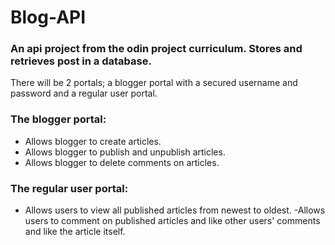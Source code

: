 # Blog-API

### An api project from the odin project curriculum. Stores and retrieves post in a database.
There will be 2 portals; a blogger portal with a secured username and password and a regular user portal.
### The blogger portal:
- Allows blogger to create articles.
- Allows blogger to publish and unpublish articles.
- Allows blogger to delete comments on articles.

### The regular user portal:
- Allows users to view all published articles from newest to oldest.
-Allows users to comment on published articles and like other users' comments and like the article itself.